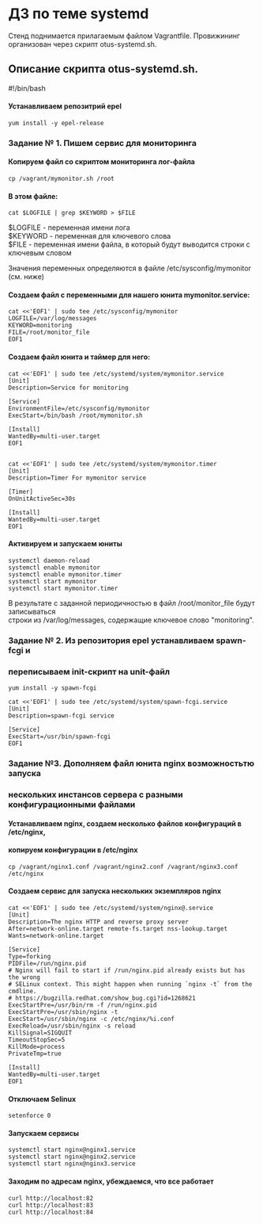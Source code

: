 # ДЗ по теме systemd

Стенд поднимается прилагаемым файлом Vagrantfile. Провижининг
организован через скрипт otus-systemd.sh.

## Описание скрипта otus-systemd.sh.

#!/bin/bash

#### Устанавливаем репозитрий epel

    yum install -y epel-release  



### Задание № 1. Пишем сервис для мониторинга

#### Копируем файл со скриптом мониторинга лог-файла

    cp /vagrant/mymonitor.sh /root

#### В этом файле:

    cat $LOGFILE | grep $KEYWORD > $FILE

$LOGFILE - переменная имени лога  
$KEYWORD - переменная для ключевого слова  
$FILE - переменная имени файла, в который будут выводится строки с ключевым словом  

Значения переменных определяются в файле /etc/sysconfig/mymonitor (см. ниже)

#### Создаем файл с переменными для нашего юнита mymonitor.service:

    cat <<'EOF1' | sudo tee /etc/sysconfig/mymonitor  
    LOGFILE=/var/log/messages  
    KEYWORD=monitoring  
    FILE=/root/monitor_file  
    EOF1


#### Создаем файл юнита и таймер для него:

    cat <<'EOF1' | sudo tee /etc/systemd/system/mymonitor.service  
    [Unit]  
    Description=Service for monitoring  
  
    [Service]  
    EnvironmentFile=/etc/sysconfig/mymonitor  
    ExecStart=/bin/bash /root/mymonitor.sh  
  
    [Install]  
    WantedBy=multi-user.target  
    EOF1  
  
  
    cat <<'EOF1' | sudo tee /etc/systemd/system/mymonitor.timer  
    [Unit]  
    Description=Timer For mymonitor service  
  
    [Timer]  
    OnUnitActiveSec=30s  
  
    [Install]  
    WantedBy=multi-user.target  
    EOF1  
  
  
#### Активируем и запускаем юниты

    systemctl daemon-reload  
    systemctl enable mymonitor  
    systemctl enable mymonitor.timer  
    systemctl start mymonitor  
    systemctl start mymonitor.timer  
  

В результате с заданной периодичностью в файл /root/monitor_file будут записываться  
строки из /var/log/messages, содержащие ключевое слово "monitoring".  





### Задание № 2. Из репозитория epel устанавливаем spawn-fcgi и 
### переписываем init-скрипт на unit-файл

    yum install -y spawn-fcgi  

    cat <<'EOF1' | sudo tee /etc/systemd/system/spawn-fcgi.service
    [Unit]  
    Description=spawn-fcgi service  

    [Service]  
    ExecStart=/usr/bin/spawn-fcgi  
    EOF1  



### Задание №3. Дополняем файл юнита nginx возможностьтю запуска
### нескольких инстансов сервера с разными конфигурационными файлами

#### Устанавливаем nginx, создаем несколько файлов конфигураций в /etc/nginx, 
#### копируем конфигурации в /etc/nginx

    cp /vagrant/nginx1.conf /vagrant/nginx2.conf /vagrant/nginx3.conf /etc/nginx  

#### Создаем сервис для запуска нескольких экземпляров nginx

    cat <<'EOF1' | sudo tee /etc/systemd/system/nginx@.service  
    [Unit]  
    Description=The nginx HTTP and reverse proxy server  
    After=network-online.target remote-fs.target nss-lookup.target  
    Wants=network-online.target  
  
    [Service]  
    Type=forking  
    PIDFile=/run/nginx.pid  
    # Nginx will fail to start if /run/nginx.pid already exists but has the wrong  
    # SELinux context. This might happen when running `nginx -t` from the cmdline.  
    # https://bugzilla.redhat.com/show_bug.cgi?id=1268621  
    ExecStartPre=/usr/bin/rm -f /run/nginx.pid  
    ExecStartPre=/usr/sbin/nginx -t  
    ExecStart=/usr/sbin/nginx -c /etc/nginx/%i.conf  
    ExecReload=/usr/sbin/nginx -s reload  
    KillSignal=SIGQUIT  
    TimeoutStopSec=5  
    KillMode=process  
    PrivateTmp=true  
  
    [Install]  
    WantedBy=multi-user.target  
    EOF1  
  
#### Отключаем Selinux
  
    setenforce 0  
  
  
#### Запускаем сервисы

    systemctl start nginx@nginx1.service  
    systemctl start nginx@nginx2.service  
    systemctl start nginx@nginx3.service  


#### Заходим по адресам nginx, убеждаемся, что все работает

    curl http://localhost:82  
    curl http://localhost:83  
    curl http://localhost:84  
